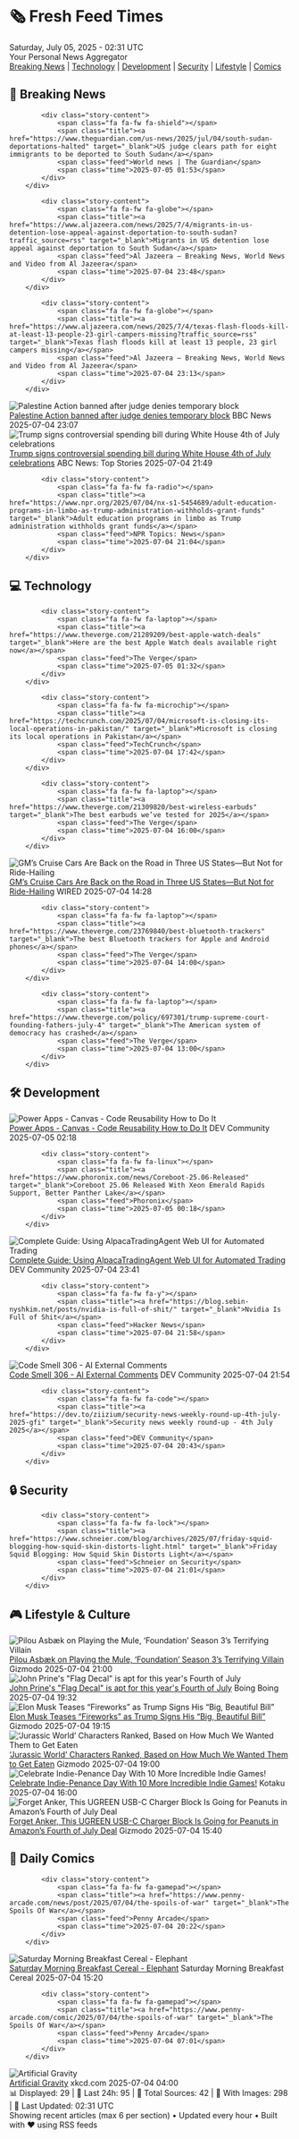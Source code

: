 <!-- Processing 54 RSS feeds at 2025-07-05 02:30:51 UTC -->
<!-- Processing: XKCD -->
<!-- Processing: Penny Arcade -->
<!-- Processing: Dilbert -->
<!-- Processing: Cyanide & Happiness -->
<!-- Processing: Girl Genius -->
<!-- Processing: CNN Breaking News -->
<!-- Processing: BBC Breaking News -->
<!-- Processing: CBC News -->
<!-- Error processing https://rss.cbc.ca/lineup/topstories.xml: The read operation timed out -->
<!-- Processing: Reuters Top News -->
<!-- Processing: Guardian World News -->
<!-- Processing: The Verge -->
<!-- Processing: Ars Technica -->
<!-- Processing: WIRED -->
<!-- Processing: Slashdot -->
<!-- Processing: Dev.to -->
<!-- Processing: StackOverflow Blog -->
<!-- Processing: Phoronix Linux News -->
<!-- Processing: Linux.com -->
<!-- Processing: Red Hat Blog -->
<!-- Processing: GitLab Blog -->
<!-- Processing: InfoQ -->
<!-- Processing: DZone -->
<!-- Processing: Martin Fowler -->
<!-- Processing: Krebs on Security -->
<!-- Processing: Schneier on Security -->
<!-- Generated 5 new posts out of 25 feeds processed -->
<div class="newspaper-header">
    <h1 class="newspaper-title">🗞️ Fresh Feed Times</h1>
    <div class="newspaper-date">Saturday, July 05, 2025 - 02:31 UTC</div>
    <div class="newspaper-subtitle">Your Personal News Aggregator</div>
</div>

<div class="newspaper-nav">
    <a href="#breaking">Breaking News</a> |
    <a href="#tech">Technology</a> |
    <a href="#dev">Development</a> |
    <a href="#security">Security</a> |
    <a href="#lifestyle">Lifestyle</a> |
    <a href="#webcomics">Comics</a>
</div>

<div class="news-section breaking-news" id="breaking">
<h2 class="section-header">🚨 Breaking News</h2>
<div class="stories-container">
<div class="story">
            
            <div class="story-content">
                <span class="fa fa-fw fa-shield"></span>
                <span class="title"><a href="https://www.theguardian.com/us-news/2025/jul/04/south-sudan-deportations-halted" target="_blank">US judge clears path for eight immigrants to be deported to South Sudan</a></span>
                <span class="feed">World news | The Guardian</span>
                <span class="time">2025-07-05 01:53</span>
            </div>
        </div>
<div class="story">
            
            <div class="story-content">
                <span class="fa fa-fw fa-globe"></span>
                <span class="title"><a href="https://www.aljazeera.com/news/2025/7/4/migrants-in-us-detention-lose-appeal-against-deportation-to-south-sudan?traffic_source=rss" target="_blank">Migrants in US detention lose appeal against deportation to South Sudan</a></span>
                <span class="feed">Al Jazeera – Breaking News, World News and Video from Al Jazeera</span>
                <span class="time">2025-07-04 23:48</span>
            </div>
        </div>
<div class="story">
            
            <div class="story-content">
                <span class="fa fa-fw fa-globe"></span>
                <span class="title"><a href="https://www.aljazeera.com/news/2025/7/4/texas-flash-floods-kill-at-least-13-people-23-girl-campers-missing?traffic_source=rss" target="_blank">Texas flash floods kill at least 13 people, 23 girl campers missing</a></span>
                <span class="feed">Al Jazeera – Breaking News, World News and Video from Al Jazeera</span>
                <span class="time">2025-07-04 23:13</span>
            </div>
        </div>
<div class="story">
            <img src="https://ichef.bbci.co.uk/ace/standard/240/cpsprodpb/9797/live/1959eca0-591e-11f0-b1c2-7f1e12fe135b.jpg" alt="Palestine Action banned after judge denies temporary block" class="story-image" loading="lazy" onerror="this.style.display='none'">
            <div class="story-content">
                <span class="fa fa-fw fa-flag"></span>
                <span class="title"><a href="https://www.bbc.com/news/articles/c93901n9z0qo" target="_blank">Palestine Action banned after judge denies temporary block</a></span>
                <span class="feed">BBC News</span>
                <span class="time">2025-07-04 23:07</span>
            </div>
        </div>
<div class="story">
            <img src="https://s.abcnews.com/images/Politics/trump-waves-rt-jt-250704_1751664366021_hpMain_4x3t_384.jpg" alt="Trump signs controversial spending bill during White House 4th of July celebrations" class="story-image" loading="lazy" onerror="this.style.display='none'">
            <div class="story-content">
                <span class="fa fa-fw fa-tv"></span>
                <span class="title"><a href="https://abcnews.go.com/Politics/trump-sign-controversial-spending-bill-white-house-4th/story?id=123482017" target="_blank">Trump signs controversial spending bill during White House 4th of July celebrations</a></span>
                <span class="feed">ABC News: Top Stories</span>
                <span class="time">2025-07-04 21:49</span>
            </div>
        </div>
<div class="story">
            
            <div class="story-content">
                <span class="fa fa-fw fa-radio"></span>
                <span class="title"><a href="https://www.npr.org/2025/07/04/nx-s1-5454689/adult-education-programs-in-limbo-as-trump-administration-withholds-grant-funds" target="_blank">Adult education programs in limbo as Trump administration withholds grant funds</a></span>
                <span class="feed">NPR Topics: News</span>
                <span class="time">2025-07-04 21:04</span>
            </div>
        </div>
</div>
</div>
<div class="news-section tech-news" id="tech">
<h2 class="section-header">💻 Technology</h2>
<div class="stories-container">
<div class="story">
            
            <div class="story-content">
                <span class="fa fa-fw fa-laptop"></span>
                <span class="title"><a href="https://www.theverge.com/21289209/best-apple-watch-deals" target="_blank">Here are the best Apple Watch deals available right now</a></span>
                <span class="feed">The Verge</span>
                <span class="time">2025-07-05 01:32</span>
            </div>
        </div>
<div class="story">
            
            <div class="story-content">
                <span class="fa fa-fw fa-microchip"></span>
                <span class="title"><a href="https://techcrunch.com/2025/07/04/microsoft-is-closing-its-local-operations-in-pakistan/" target="_blank">Microsoft is closing its local operations in Pakistan</a></span>
                <span class="feed">TechCrunch</span>
                <span class="time">2025-07-04 17:42</span>
            </div>
        </div>
<div class="story">
            
            <div class="story-content">
                <span class="fa fa-fw fa-laptop"></span>
                <span class="title"><a href="https://www.theverge.com/21309820/best-wireless-earbuds" target="_blank">The best earbuds we’ve tested for 2025</a></span>
                <span class="feed">The Verge</span>
                <span class="time">2025-07-04 16:00</span>
            </div>
        </div>
<div class="story">
            <img src="https://media.wired.com/photos/6867da203fdfebfbd00ad923/master/pass/CRUISEGM.png" alt="GM’s Cruise Cars Are Back on the Road in Three US States—But Not for Ride-Hailing" class="story-image" loading="lazy" onerror="this.style.display='none'">
            <div class="story-content">
                <span class="fa fa-fw fa-bolt"></span>
                <span class="title"><a href="https://www.wired.com/story/gms-cruise-cars-are-back-on-the-road-in-three-us-states-but-not-for-ride-hailing/" target="_blank">GM’s Cruise Cars Are Back on the Road in Three US States—But Not for Ride-Hailing</a></span>
                <span class="feed">WIRED</span>
                <span class="time">2025-07-04 14:28</span>
            </div>
        </div>
<div class="story">
            
            <div class="story-content">
                <span class="fa fa-fw fa-laptop"></span>
                <span class="title"><a href="https://www.theverge.com/23769840/best-bluetooth-trackers" target="_blank">The best Bluetooth trackers for Apple and Android phones</a></span>
                <span class="feed">The Verge</span>
                <span class="time">2025-07-04 14:00</span>
            </div>
        </div>
<div class="story">
            
            <div class="story-content">
                <span class="fa fa-fw fa-laptop"></span>
                <span class="title"><a href="https://www.theverge.com/policy/697301/trump-supreme-court-founding-fathers-july-4" target="_blank">The American system of democracy has crashed</a></span>
                <span class="feed">The Verge</span>
                <span class="time">2025-07-04 13:00</span>
            </div>
        </div>
</div>
</div>
<div class="news-section dev-news" id="dev">
<h2 class="section-header">🛠️ Development</h2>
<div class="stories-container">
<div class="story">
            <img src="https://media2.dev.to/dynamic/image/width=800%2Cheight=%2Cfit=scale-down%2Cgravity=auto%2Cformat=auto/https%3A%2F%2Fdev-to-uploads.s3.amazonaws.com%2Fuploads%2Farticles%2Fwl900jjdzsfr08inctyv.png" alt="Power Apps - Canvas - Code Reusability How to Do It" class="story-image" loading="lazy" onerror="this.style.display='none'">
            <div class="story-content">
                <span class="fa fa-fw fa-code"></span>
                <span class="title"><a href="https://dev.to/_follone/power-apps-canvas-code-reusability-how-to-do-it-3jhc" target="_blank">Power Apps - Canvas - Code Reusability How to Do It</a></span>
                <span class="feed">DEV Community</span>
                <span class="time">2025-07-05 02:18</span>
            </div>
        </div>
<div class="story">
            
            <div class="story-content">
                <span class="fa fa-fw fa-linux"></span>
                <span class="title"><a href="https://www.phoronix.com/news/Coreboot-25.06-Released" target="_blank">Coreboot 25.06 Released With Xeon Emerald Rapids Support, Better Panther Lake</a></span>
                <span class="feed">Phoronix</span>
                <span class="time">2025-07-05 00:18</span>
            </div>
        </div>
<div class="story">
            <img src="https://media2.dev.to/dynamic/image/width=800%2Cheight=%2Cfit=scale-down%2Cgravity=auto%2Cformat=auto/https%3A%2F%2Fdev-to-uploads.s3.amazonaws.com%2Fuploads%2Farticles%2F7v2qvee9o64gwev1i6mk.png" alt="Complete Guide: Using AlpacaTradingAgent Web UI for Automated Trading" class="story-image" loading="lazy" onerror="this.style.display='none'">
            <div class="story-content">
                <span class="fa fa-fw fa-code"></span>
                <span class="title"><a href="https://dev.to/aarontrng/complete-guide-using-alpacatradingagent-web-ui-for-automated-trading-3k78" target="_blank">Complete Guide: Using AlpacaTradingAgent Web UI for Automated Trading</a></span>
                <span class="feed">DEV Community</span>
                <span class="time">2025-07-04 23:41</span>
            </div>
        </div>
<div class="story">
            
            <div class="story-content">
                <span class="fa fa-fw fa-y"></span>
                <span class="title"><a href="https://blog.sebin-nyshkim.net/posts/nvidia-is-full-of-shit/" target="_blank">Nvidia Is Full of Shit</a></span>
                <span class="feed">Hacker News</span>
                <span class="time">2025-07-04 21:58</span>
            </div>
        </div>
<div class="story">
            <img src="https://media2.dev.to/dynamic/image/width=800%2Cheight=%2Cfit=scale-down%2Cgravity=auto%2Cformat=auto/https%3A%2F%2Fdev-to-uploads.s3.amazonaws.com%2Fuploads%2Fuser%2Fprofile_image%2F366059%2F1d8942bc-727d-4d1e-bc50-30ff073a34fc.jpeg" alt="Code Smell 306 - AI External Comments" class="story-image" loading="lazy" onerror="this.style.display='none'">
            <div class="story-content">
                <span class="fa fa-fw fa-code"></span>
                <span class="title"><a href="https://dev.to/mcsee/code-smell-306-ai-external-comments-4556" target="_blank">Code Smell 306 - AI External Comments</a></span>
                <span class="feed">DEV Community</span>
                <span class="time">2025-07-04 21:54</span>
            </div>
        </div>
<div class="story">
            
            <div class="story-content">
                <span class="fa fa-fw fa-code"></span>
                <span class="title"><a href="https://dev.to/ziizium/security-news-weekly-round-up-4th-july-2025-gfi" target="_blank">Security news weekly round-up - 4th July 2025</a></span>
                <span class="feed">DEV Community</span>
                <span class="time">2025-07-04 20:43</span>
            </div>
        </div>
</div>
</div>
<div class="news-section security-news" id="security">
<h2 class="section-header">🔒 Security</h2>
<div class="stories-container">
<div class="story">
            
            <div class="story-content">
                <span class="fa fa-fw fa-lock"></span>
                <span class="title"><a href="https://www.schneier.com/blog/archives/2025/07/friday-squid-blogging-how-squid-skin-distorts-light.html" target="_blank">Friday Squid Blogging: How Squid Skin Distorts Light</a></span>
                <span class="feed">Schneier on Security</span>
                <span class="time">2025-07-04 21:01</span>
            </div>
        </div>
</div>
</div>
<div class="news-section lifestyle-news" id="lifestyle">
<h2 class="section-header">🎮 Lifestyle & Culture</h2>
<div class="stories-container">
<div class="story">
            <img src="https://gizmodo.com/app/uploads/2025/06/TheMuleinterview.jpg" alt="Pilou Asbæk on Playing the Mule, ‘Foundation’ Season 3’s Terrifying Villain" class="story-image" loading="lazy" onerror="this.style.display='none'">
            <div class="story-content">
                <span class="fa fa-fw fa-computer"></span>
                <span class="title"><a href="https://gizmodo.com/pilou-asbaek-on-playing-the-mule-foundation-season-3s-terrifying-villain-2000622270" target="_blank">Pilou Asbæk on Playing the Mule, ‘Foundation’ Season 3’s Terrifying Villain</a></span>
                <span class="feed">Gizmodo</span>
                <span class="time">2025-07-04 21:00</span>
            </div>
        </div>
<div class="story">
            <img src="https://i0.wp.com/boingboing.net/wp-content/uploads/2025/07/This-American-flag-wont-get-you-into-heaven2C-ei.jpg?fit=1080%2C1439&amp;quality=60&amp;ssl=1" alt="John Prine&#x27;s &quot;Flag Decal&quot; is apt for this year&#x27;s Fourth of July" class="story-image" loading="lazy" onerror="this.style.display='none'">
            <div class="story-content">
                <span class="fa fa-fw fa-arrow-right"></span>
                <span class="title"><a href="https://boingboing.net/2025/07/04/john-prines-flag-decal-is-apt-for-this-years-fourth-of-july.html" target="_blank">John Prine&#x27;s &quot;Flag Decal&quot; is apt for this year&#x27;s Fourth of July</a></span>
                <span class="feed">Boing Boing</span>
                <span class="time">2025-07-04 19:32</span>
            </div>
        </div>
<div class="story">
            <img src="https://gizmodo.com/app/uploads/2025/03/elon-musk-frown-face-GettyImages-2203703329-copy.jpg" alt="Elon Musk Teases “Fireworks” as Trump Signs His “Big, Beautiful Bill”" class="story-image" loading="lazy" onerror="this.style.display='none'">
            <div class="story-content">
                <span class="fa fa-fw fa-computer"></span>
                <span class="title"><a href="https://gizmodo.com/as-trumps-bill-becomes-law-elon-musk-teases-political-fireworks-2000624360" target="_blank">Elon Musk Teases “Fireworks” as Trump Signs His “Big, Beautiful Bill”</a></span>
                <span class="feed">Gizmodo</span>
                <span class="time">2025-07-04 19:15</span>
            </div>
        </div>
<div class="story">
            <img src="https://gizmodo.com/app/uploads/2025/07/jurassic-world-rebirth-rexy-Universal-pictures.jpg" alt="‘Jurassic World’ Characters Ranked, Based on How Much We Wanted Them to Get Eaten" class="story-image" loading="lazy" onerror="this.style.display='none'">
            <div class="story-content">
                <span class="fa fa-fw fa-computer"></span>
                <span class="title"><a href="https://gizmodo.com/jurassic-world-characters-ranked-based-on-how-much-we-wanted-them-to-get-eaten-2000623966" target="_blank">‘Jurassic World’ Characters Ranked, Based on How Much We Wanted Them to Get Eaten</a></span>
                <span class="feed">Gizmodo</span>
                <span class="time">2025-07-04 19:00</span>
            </div>
        </div>
<div class="story">
            <img src="https://i.kinja-img.com/image/upload/c_fit,q_80,w_636/b5483d3c11431f1f2c5f259a6d80a296.jpg" alt="Celebrate Indie-Penance Day With 10 More Incredible Indie Games!" class="story-image" loading="lazy" onerror="this.style.display='none'">
            <div class="story-content">
                <span class="fa fa-fw fa-gamepad"></span>
                <span class="title"><a href="https://kotaku.com/indie-penance-day-indie-games-steam-demo-pc-1851785663" target="_blank">Celebrate Indie-Penance Day With 10 More Incredible Indie Games!</a></span>
                <span class="feed">Kotaku</span>
                <span class="time">2025-07-04 16:00</span>
            </div>
        </div>
<div class="story">
            <img src="https://gizmodo.com/app/uploads/2025/07/ugreen-deal.jpg" alt="Forget Anker, This UGREEN USB-C Charger Block Is Going for Peanuts in Amazon’s Fourth of July Deal" class="story-image" loading="lazy" onerror="this.style.display='none'">
            <div class="story-content">
                <span class="fa fa-fw fa-computer"></span>
                <span class="title"><a href="https://gizmodo.com/forget-anker-this-ugreen-usb-c-charger-block-is-going-for-peanuts-in-amazons-fourth-of-july-deal-2000623818" target="_blank">Forget Anker, This UGREEN USB-C Charger Block Is Going for Peanuts in Amazon’s Fourth of July Deal</a></span>
                <span class="feed">Gizmodo</span>
                <span class="time">2025-07-04 15:40</span>
            </div>
        </div>
</div>
</div>
<div class="news-section webcomics-section" id="webcomics">
<h2 class="section-header">🎨 Daily Comics</h2>
<div class="stories-container">
<div class="story">
            
            <div class="story-content">
                <span class="fa fa-fw fa-gamepad"></span>
                <span class="title"><a href="https://www.penny-arcade.com/news/post/2025/07/04/the-spoils-of-war" target="_blank">The Spoils Of War</a></span>
                <span class="feed">Penny Arcade</span>
                <span class="time">2025-07-04 20:22</span>
            </div>
        </div>
<div class="story">
            <img src="https://www.smbc-comics.com/comics/1751566043-20250704.png" alt="Saturday Morning Breakfast Cereal - Elephant" class="story-image" loading="lazy" onerror="this.style.display='none'">
            <div class="story-content">
                <span class="fa fa-fw fa-smile"></span>
                <span class="title"><a href="https://www.smbc-comics.com/comic/elephant" target="_blank">Saturday Morning Breakfast Cereal - Elephant</a></span>
                <span class="feed">Saturday Morning Breakfast Cereal</span>
                <span class="time">2025-07-04 15:20</span>
            </div>
        </div>
<div class="story">
            
            <div class="story-content">
                <span class="fa fa-fw fa-gamepad"></span>
                <span class="title"><a href="https://www.penny-arcade.com/comic/2025/07/04/the-spoils-of-war" target="_blank">The Spoils Of War</a></span>
                <span class="feed">Penny Arcade</span>
                <span class="time">2025-07-04 07:01</span>
            </div>
        </div>
<div class="story">
            <img src="https://imgs.xkcd.com/comics/artificial_gravity.png" alt="Artificial Gravity" class="story-image" loading="lazy" onerror="this.style.display='none'">
            <div class="story-content">
                <span class="fa fa-fw fa-laugh"></span>
                <span class="title"><a href="https://xkcd.com/3111/" target="_blank">Artificial Gravity</a></span>
                <span class="feed">xkcd.com</span>
                <span class="time">2025-07-04 04:00</span>
            </div>
        </div>
</div>
</div>

<div class="newspaper-footer">
    <div class="stats">
        📊 Displayed: 29 | 📅 Last 24h: 95 | 📡 Total Sources: 42 | 📸 With Images: 298 |
        🔄 Last Updated: 02:31 UTC
    </div>
    <div class="footer-note">
        Showing recent articles (max 6 per section) • Updated every hour • Built with ❤️ using RSS feeds
    </div>
</div>
